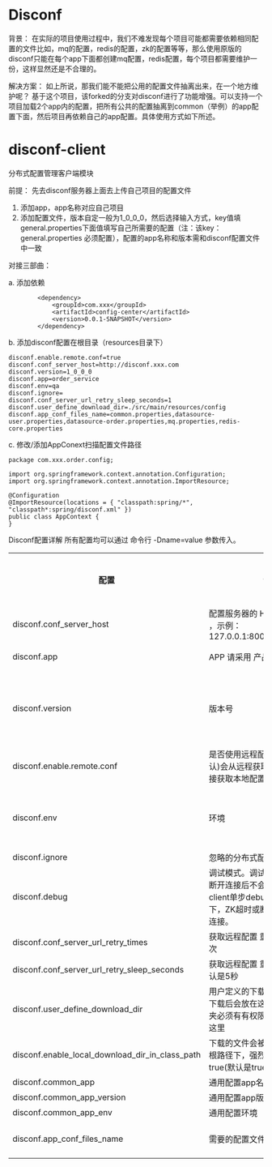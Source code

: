 Disconf 
=======

背景：
在实际的项目使用过程中，我们不难发现每个项目可能都需要依赖相同配置的文件比如，mq的配置，redis的配置，zk的配置等等，那么使用原版的disconf只能在每个app下面都创建mq配置，redis配置，每个项目都需要维护一份，这样显然还是不合理的。

解决方案：
如上所说，那我们能不能把公用的配置文件抽离出来，在一个地方维护呢？
基于这个项目，该forked的分支对disconf进行了功能增强。可以支持一个项目加载2个app内的配置，把所有公共的配置抽离到common（举例）的app配置下面，然后项目再依赖自己的app配置。具体使用方式如下所述。

disconf-client
=======

分布式配置管理客户端模块

前提：
先去disconf服务器上面去上传自己项目的配置文件
>
1. 添加app，app名称对应自己项目
2. 添加配置文件，版本自定一般为1_0_0_0，然后选择输入方式，key值填 general.properties下面值填写自己所需要的配置（注：该key：general.properties 必须配置），配置的app名称和版本需和disconf配置文件中一致


对接三部曲：

a. 添加依赖
```
		<dependency>
			<groupId>com.xxx</groupId>
			<artifactId>config-center</artifactId>
			<version>0.0.1-SNAPSHOT</version>
		</dependency>
```
b. 添加disconf配置在根目录（resources目录下）
```
disconf.enable.remote.conf=true
disconf.conf_server_host=http://disconf.xxx.com
disconf.version=1_0_0_0
disconf.app=order_service
disconf.env=qa
disconf.ignore=
disconf.conf_server_url_retry_sleep_seconds=1
disconf.user_define_download_dir=./src/main/resources/config
disconf.app_conf_files_name=common.properties,datasource-user.properties,datasource-order.properties,mq.properties,redis-core.properties
```

c. 修改/添加AppConext扫描配置文件路径

```
package com.xxx.order.config;

import org.springframework.context.annotation.Configuration;
import org.springframework.context.annotation.ImportResource;

@Configuration
@ImportResource(locations = { "classpath:spring/*", "classpath*:spring/disconf.xml" })
public class AppContext {
}
```

Disconf配置详解 
所有配置均可以通过 命令行 -Dname=value 参数传入。
<table>
        <tr>
            <th>配置</th>
			<th>说明</th>
            <th>默认值</th>
            <th>是否必填</th>
        </tr>
        <tr>
            <td>disconf.conf_server_host</td>
			<td>配置服务器的 HOST,用逗号分隔 ，示例：127.0.0.1:8000,127.0.0.1:8000</td>
            <td></td>
            <td>是</td>
        </tr>
        <tr>
            <td>disconf.app</td>
			<td>APP 请采用 产品线_服务名 格式</td>
            <td>优先读取命令行参数，然后再读取此文件的值 </td>
            <td>否</td>
        </tr>
        <tr>
            <td>disconf.version</td>
			<td>版本号</td>
            <td>默认DEFAULT_VERSION。优先读取命令行参数，然后再读取此文件的值，最后才读取默认值。</td>
            <td>否</td>
        </tr>
        <tr>
            <td>disconf.enable.remote.conf</td>
			<td>是否使用远程配置文件，true(默认)会从远程获取配置， false则直接获取本地配置</td>
            <td>false</td>
            <td>否</td>
        </tr>        <tr>
            <td>disconf.env</td>
			<td>环境</td>
            <td>默认为 DEFAULT_ENV。优先读取命令行参数，然后再读取此文件的值，最后才读取默认值 </td>
            <td>否</td>
        </tr>        <tr>
            <td>disconf.ignore</td>
			<td>忽略的分布式配置，用空格分隔</td>
            <td>空</td>
            <td>否</td>
        </tr>
        <tr>
            <td>disconf.debug</td>
			<td>调试模式。调试模式下，ZK超时或断开连接后不会重新连接（常用于client单步debug）。非调试模式下，ZK超时或断开连接会自动重新连接。</td>
            <td>false</td>
            <td>否</td>
        </tr>
        <tr>
            <td>disconf.conf_server_url_retry_times</td>
			<td>获取远程配置 重试次数，默认是3次 </td>
            <td>3</td>
            <td>否</td>
        </tr>
        <tr>
            <td>disconf.conf_server_url_retry_sleep_seconds</td>
			<td>获取远程配置 重试时休眠时间，默认是5秒</td>
            <td>5</td>
            <td>否</td>
        </tr>
        <tr>
            <td>disconf.user_define_download_dir</td>
			<td>用户定义的下载文件夹, 远程文件下载后会放在这里。注意，此文件夹必须有有权限，否则无法下载到这里</td>
            <td>./disconf/download </td>
            <td>否</td>
        </tr>
        <tr>
            <td>disconf.enable_local_download_dir_in_class_path</td>
			<td>下载的文件会被迁移到classpath根路径下，强烈建议将此选项置为 true(默认是true)</td>
            <td>true</td>
            <td>否</td>
        </tr>
        <tr>
            <td>disconf.common_app</td>
			<td>通用配置app名称</td>
            <td>common</td>
            <td>否</td>
        </tr>
        <tr>
            <td>disconf.common_app_version</td>
			<td>通用配置app版本</td>
            <td>默认version。</td>
            <td>否</td>
        </tr>
        <tr>
            <td>disconf.common_app_env</td>
			<td>通用配置环境</td>
            <td>默认与app环境相同</td>
            <td>否</td>
        </tr>
        <tr>
            <td>disconf.app_conf_files_name</td>
			<td>需要的配置文件中间用,号隔开</td>
            <td>不填写的话，只会加载对应app下的specific.properties</td>
            <td>否</td>
        </tr>
</table>

